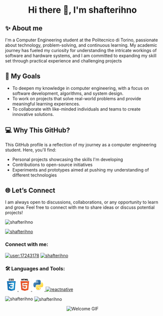 <h1 align="center">Hi there 👋, I'm shafterihno</h1>

## ✨ About me

I'm a Computer Engineering student at the Politecnico di Torino, passionate about technology, problem-solving, and continuous learning. My academic journey has fueled my curiosity for understanding the intricate workings of software and hardware systems, and I am committed to expanding my skill set through practical experience and challenging projects

## 🎯 My Goals

- To deepen my knowledge in computer engineering, with a focus on software development, algorithms, and system design.
- To work on projects that solve real-world problems and provide meaningful learning experiences.
- To collaborate with like-minded individuals and teams to create innovative solutions.

## 💻 Why This GitHub?

This GitHub profile is a reflection of my journey as a computer engineering student. Here, you'll find:
- Personal projects showcasing the skills I'm developing
- Contributions to open-source initiatives
- Experiments and prototypes aimed at pushing my understanding of different technologies

## 🌐 Let’s Connect

I am always open to discussions, collaborations, or any opportunity to learn and grow. Feel free to connect with me to share ideas or discuss potential projects!

<p align="left"> <img src="https://komarev.com/ghpvc/?username=shafterihno&label=Profile%20views&color=0e75b6&style=flat" alt="shafterihno" /> </p>

<p align="left"> <a href="https://github.com/ryo-ma/github-profile-trophy"><img src="https://github-profile-trophy.vercel.app/?username=shafterihno" alt="shafterihno" /></a> </p>

<h3 align="left">Connect with me:</h3>
<p align="left">
<a href="https://stackoverflow.com/users/user:17243178" target="blank"><img align="center" src="https://raw.githubusercontent.com/rahuldkjain/github-profile-readme-generator/master/src/images/icons/Social/stack-overflow.svg" alt="user:17243178" height="30" width="40" /></a>
<a href="https://www.leetcode.com/shafterihno" target="blank"><img align="center" src="https://raw.githubusercontent.com/rahuldkjain/github-profile-readme-generator/master/src/images/icons/Social/leet-code.svg" alt="shafterihno" height="30" width="40" /></a>
</p>

<h3 align="left"> 🛠️ Languages and Tools:</h3>
<p align="left"> <a href="https://www.w3schools.com/css/" target="_blank" rel="noreferrer"> <img src="https://raw.githubusercontent.com/devicons/devicon/master/icons/css3/css3-original-wordmark.svg" alt="css3" width="40" height="40"/> </a> <a href="https://www.w3.org/html/" target="_blank" rel="noreferrer"> <img src="https://raw.githubusercontent.com/devicons/devicon/master/icons/html5/html5-original-wordmark.svg" alt="html5" width="40" height="40"/> </a> <a href="https://www.python.org" target="_blank" rel="noreferrer"> <img src="https://raw.githubusercontent.com/devicons/devicon/master/icons/python/python-original.svg" alt="python" width="40" height="40"/> </a> <a href="https://reactnative.dev/" target="_blank" rel="noreferrer"> <img src="https://reactnative.dev/img/header_logo.svg" alt="reactnative" width="40" height="40"/> </a> </p>

<p><img align="left" src="https://github-readme-stats.vercel.app/api/top-langs?username=shafterihno&show_icons=true&locale=en&layout=compact" alt="shafterihno" /></p>

<p>&nbsp;<img align="center" src="https://github-readme-stats.vercel.app/api?username=shafterihno&show_icons=true&locale=en" alt="shafterihno" /></p>

<div align="center";">
    <img src="https://i.imgur.com/1sf2Gis.gif" alt="Welcome GIF" width="300">
</div>
